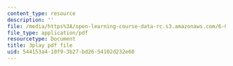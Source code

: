 ```yaml
---
content_type: resource
description: ''
file: /media/https%3A/open-learning-course-data-rc.s3.amazonaws.com/6-0001-introduction-to-computer-science-and-programming-in-python-fall-2016/544153a410f93b27bd2654102d232e60_QaOHeMnpnmU.pdf
file_type: application/pdf
resourcetype: Document
title: 3play pdf file
uid: 544153a4-10f9-3b27-bd26-54102d232e60
---
```

